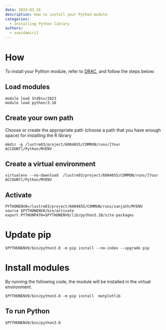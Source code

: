 ```yaml
---
date: 2024-03-26
description: How to install your Python module. 
categories:
  - Installing Python library
authors:
  - saeidamiri1
---
```


# How 
To install your Python module, refer to [DRAC](https://docs.alliancecan.ca/wiki/Python), and follow the steps below:

<!-- more -->

## Load modules 
```
module load StdEnv/2023
module load python/3.10  
```

## Create your own path
Choose or create the appropriate path (choose a path that you have enough space) for installing the R library
```
mkdir -p /lustre03/project/6004655/COMMUN/runs/[Your ACCOUNT]/Python/MYENV
```

## Create a virtual environment

```
virtualenv --no-download  /lustre03/project/6004655/COMMUN/runs/[Your ACCOUNT]/Python/MYENV
```

## Activate 
```
PYTHONENV0=/lustre03/project/6004655/COMMUN/runs/sanjath/MYENV
source $PYTHONENV0/bin/activate
export PYTHONPATH=$PYTHONENV0/lib/python3.10/site-packages
```

# Update pip
```
$PYTHONENV0/bin/python3.8 -m pip install --no-index --upgrade pip
```

# Install modules
By running the following code, the module will be installed in the virtual environment. 
```
$PYTHONENV0/bin/python3.8 -m pip install  matplotlib
```

## To run Python 
```
$PYTHONENV0/bin/python3.8
```

